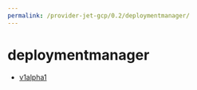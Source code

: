 ```yaml
---
permalink: /provider-jet-gcp/0.2/deploymentmanager/
---
```


# deploymentmanager



* [v1alpha1](v1alpha1/index.md)